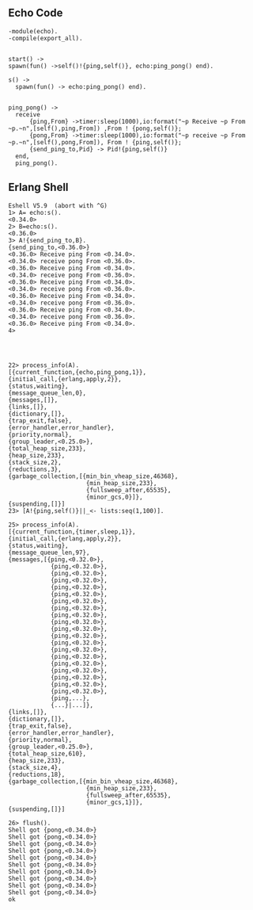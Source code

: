 ## Echo Code ##

	-module(echo).
	-compile(export_all).
	
	
	start() ->
	spawn(fun() ->self()!{ping,self()}, echo:ping_pong() end).
	
	s() ->
	  spawn(fun() -> echo:ping_pong() end).
	
	
	ping_pong() ->   
	  receive
	      {ping,From} ->timer:sleep(1000),io:format("~p Receive ~p From ~p.~n",[self(),ping,From]) ,From ! {pong,self()};
	      {pong,From} ->timer:sleep(1000),io:format("~p receive ~p From ~p.~n",[self(),pong,From]), From ! {ping,self()};
	      {send_ping_to,Pid} -> Pid!{ping,self()}
	  end,
	  ping_pong().



## Erlang Shell ##

	Eshell V5.9  (abort with ^G)
	1> A= echo:s().
	<0.34.0>
	2> B=echo:s().
	<0.36.0>
	3> A!{send_ping_to,B}.
	{send_ping_to,<0.36.0>}
	<0.36.0> Receive ping From <0.34.0>.
	<0.34.0> receive pong From <0.36.0>.
	<0.36.0> Receive ping From <0.34.0>.
	<0.34.0> receive pong From <0.36.0>.
	<0.36.0> Receive ping From <0.34.0>.
	<0.34.0> receive pong From <0.36.0>.
	<0.36.0> Receive ping From <0.34.0>.
	<0.34.0> receive pong From <0.36.0>.
	<0.36.0> Receive ping From <0.34.0>.
	<0.34.0> receive pong From <0.36.0>.
	<0.36.0> Receive ping From <0.34.0>.
	4> 
	
	
	
	
	22> process_info(A).
	[{current_function,{echo,ping_pong,1}},
	{initial_call,{erlang,apply,2}},
	{status,waiting},
	{message_queue_len,0},
	{messages,[]},
	{links,[]},
	{dictionary,[]},
	{trap_exit,false},
	{error_handler,error_handler},
	{priority,normal},
	{group_leader,<0.25.0>},
	{total_heap_size,233},
	{heap_size,233},
	{stack_size,2},
	{reductions,3},
	{garbage_collection,[{min_bin_vheap_size,46368},
	                      {min_heap_size,233},
	                      {fullsweep_after,65535},
	                      {minor_gcs,0}]},
	{suspending,[]}]
	23> [A!{ping,self()}||_<- lists:seq(1,100)].
	
	25> process_info(A).
	[{current_function,{timer,sleep,1}},
	{initial_call,{erlang,apply,2}},
	{status,waiting},
	{message_queue_len,97},
	{messages,[{ping,<0.32.0>},
	            {ping,<0.32.0>},
	            {ping,<0.32.0>},
	            {ping,<0.32.0>},
	            {ping,<0.32.0>},
	            {ping,<0.32.0>},
	            {ping,<0.32.0>},
	            {ping,<0.32.0>},
	            {ping,<0.32.0>},
	            {ping,<0.32.0>},
	            {ping,<0.32.0>},
	            {ping,<0.32.0>},
	            {ping,<0.32.0>},
	            {ping,<0.32.0>},
	            {ping,<0.32.0>},
	            {ping,<0.32.0>},
	            {ping,<0.32.0>},
	            {ping,<0.32.0>},
	            {ping,<0.32.0>},
	            {ping,<0.32.0>},
	            {ping,...},
	            {...}|...]},
	{links,[]},
	{dictionary,[]},
	{trap_exit,false},
	{error_handler,error_handler},
	{priority,normal},
	{group_leader,<0.25.0>},
	{total_heap_size,610},
	{heap_size,233},
	{stack_size,4},
	{reductions,18},
	{garbage_collection,[{min_bin_vheap_size,46368},
	                      {min_heap_size,233},
	                      {fullsweep_after,65535},
	                      {minor_gcs,1}]},
	{suspending,[]}]
	
	26> flush().
	Shell got {pong,<0.34.0>}
	Shell got {pong,<0.34.0>}
	Shell got {pong,<0.34.0>}
	Shell got {pong,<0.34.0>}
	Shell got {pong,<0.34.0>}
	Shell got {pong,<0.34.0>}
	Shell got {pong,<0.34.0>}
	Shell got {pong,<0.34.0>}
	Shell got {pong,<0.34.0>}
	Shell got {pong,<0.34.0>}
	ok
	
